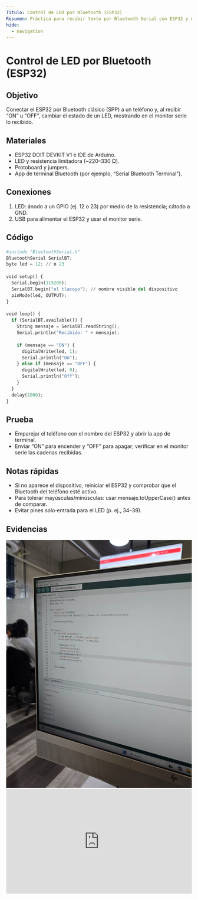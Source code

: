 ```yaml
---
Titulo: Control de LED por Bluetooth (ESP32)
Resumen: Práctica para recibir texto por Bluetooth Serial con ESP32 y encender/apagar un LED desde el teléfono.
hide:
  - navigation
---
```


# Control de LED por Bluetooth (ESP32)

## Objetivo
Conectar el ESP32 por Bluetooth clásico (SPP) a un teléfono y, al recibir “ON” u “OFF”, cambiar el estado de un LED, mostrando en el monitor serie lo recibido.

## Materiales
- ESP32 DOIT DEVKIT V1 e IDE de Arduino.
- LED y resistencia limitadora (~220–330 Ω).
- Protoboard y jumpers.
- App de terminal Bluetooth (por ejemplo, “Serial Bluetooth Terminal”).

## Conexiones
1. LED: ánodo a un GPIO (ej. 12 o 23) por medio de la resistencia; cátodo a GND.
2. USB para alimentar el ESP32 y usar el monitor serie.

## Código

```python
#include "BluetoothSerial.h"
BluetoothSerial SerialBT;
byte led = 12; // o 23

void setup() {
  Serial.begin(115200);
  SerialBT.begin("el tlacoyo"); // nombre visible del dispositivo
  pinMode(led, OUTPUT);
}

void loop() {
  if (SerialBT.available()) {
    String mensaje = SerialBT.readString();
    Serial.println("Recibido: " + mensaje);

    if (mensaje == "ON") {
      digitalWrite(led, 1);
      Serial.println("On");
    } else if (mensaje == "OFF") {
      digitalWrite(led, 0);
      Serial.println("Off");
    }
  }
  delay(1000);
}
```

## Prueba
- Emparejar el teléfono con el nombre del ESP32 y abrir la app de terminal.
- Enviar “ON” para encender y “OFF” para apagar; verificar en el monitor serie las cadenas recibidas.

## Notas rápidas
- Si no aparece el dispositivo, reiniciar el ESP32 y comprobar que el Bluetooth del teléfono esté activo.
- Para tolerar mayúsculas/minúsculas: usar mensaje.toUpperCase() antes de comparar.
- Evitar pines solo‑entrada para el LED (p. ej., 34–39).

## Evidencias
<img src="../recursos/imgs/Primero/Actividad_4.jpg" alt="Diagrama de conexiones para Blink" width="560">

<div style="position:relative;padding-bottom:56.25%;height:0;overflow:hidden;max-width:100%;">
  <iframe
    src="https://youtube.com/embed/uK-8oCp_G08"
    title="YouTube video"
    frameborder="0"
    allow="accelerometer; autoplay; clipboard-write; encrypted-media; gyroscope; picture-in-picture; web-share"
    allowfullscreen
    style="position:absolute;top:0;left:0;width:100%;height:100%;">
  </iframe>
</div>

